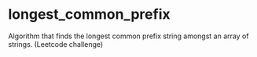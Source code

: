 # longest_common_prefix
Algorithm that finds the longest common prefix string amongst an array of strings. (Leetcode challenge)

